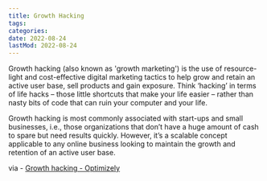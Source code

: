 ```yaml
---
title: Growth Hacking
tags:
categories:
date: 2022-08-24
lastMod: 2022-08-24
---
```

Growth hacking (also known as 'growth marketing') is the use of resource-light and cost-effective digital marketing tactics to help grow and retain an active user base, sell products and gain exposure. Think ‘hacking’ in terms of life hacks – those little shortcuts that make your life easier – rather than nasty bits of code that can ruin your computer and your life.

Growth hacking is most commonly associated with start-ups and small businesses, i.e., those organizations that don’t have a huge amount of cash to spare but need results quickly. However, it’s a scalable concept applicable to any online business looking to maintain the growth and retention of an active user base.

via - [Growth hacking - Optimizely](https://www.optimizely.com/optimization-glossary/growth-hacking/)
